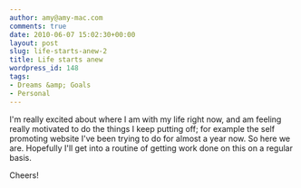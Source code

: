 ```yaml
---
author: amy@amy-mac.com
comments: true
date: 2010-06-07 15:02:30+00:00
layout: post
slug: life-starts-anew-2
title: Life starts anew
wordpress_id: 148
tags:
- Dreams &amp; Goals
- Personal
---
```


I'm really excited about where I am with my life right now, and am feeling really motivated to do the things I keep putting off; for example the self promoting website I've been trying to do for almost a year now. So here we are. Hopefully I'll get into a routine of getting work done on this on a regular basis.

Cheers!
